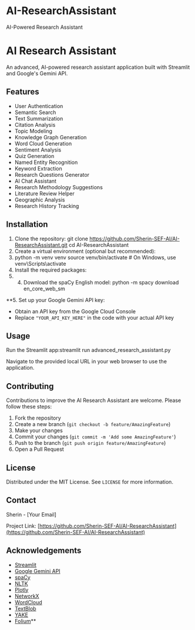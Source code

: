 # AI-ResearchAssistant
AI-Powered Research Assistant

# AI Research Assistant

An advanced, AI-powered research assistant application built with Streamlit and Google's Gemini API.

## Features

- User Authentication
- Semantic Search
- Text Summarization
- Citation Analysis
- Topic Modeling
- Knowledge Graph Generation
- Word Cloud Generation
- Sentiment Analysis
- Quiz Generation
- Named Entity Recognition
- Keyword Extraction
- Research Questions Generator
- AI Chat Assistant
- Research Methodology Suggestions
- Literature Review Helper
- Geographic Analysis
- Research History Tracking

## Installation

1. Clone the repository: git clone https://github.com/Sherin-SEF-AI/AI-ResearchAssistant.git
cd AI-ResearchAssistant
2. Create a virtual environment (optional but recommended):
3. python -m venv venv
source venv/bin/activate  # On Windows, use venv\Scripts\activate
3. Install the required packages:
4. 4. Download the spaCy English model:
python -m spacy download en_core_web_sm

**5. Set up your Google Gemini API key:
- Obtain an API key from the Google Cloud Console
- Replace `"YOUR_API_KEY_HERE"` in the code with your actual API key

## Usage

Run the Streamlit app:streamlit run advanced_research_assistant.py

Navigate to the provided local URL in your web browser to use the application.

## Contributing

Contributions to improve the AI Research Assistant are welcome. Please follow these steps:

1. Fork the repository
2. Create a new branch (`git checkout -b feature/AmazingFeature`)
3. Make your changes
4. Commit your changes (`git commit -m 'Add some AmazingFeature'`)
5. Push to the branch (`git push origin feature/AmazingFeature`)
6. Open a Pull Request

## License

Distributed under the MIT License. See `LICENSE` for more information.

## Contact

Sherin - [Your Email]

Project Link: [https://github.com/Sherin-SEF-AI/AI-ResearchAssistant](https://github.com/Sherin-SEF-AI/AI-ResearchAssistant)

## Acknowledgements

- [Streamlit](https://streamlit.io/)
- [Google Gemini API](https://cloud.google.com/vertex-ai/docs/generative-ai/model-reference/gemini)
- [spaCy](https://spacy.io/)
- [NLTK](https://www.nltk.org/)
- [Plotly](https://plotly.com/)
- [NetworkX](https://networkx.org/)
- [WordCloud](https://github.com/amueller/word_cloud)
- [TextBlob](https://textblob.readthedocs.io/)
- [YAKE](https://github.com/LIAAD/yake)
- [Folium](https://python-visualization.github.io/folium/)**
